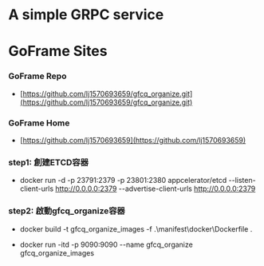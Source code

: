 # A simple GRPC service

# GoFrame Sites

### GoFrame Repo

* [https://github.com/lj1570693659/gfcq_organize.git](https://github.com/lj1570693659/gfcq_organize.git)

### GoFrame Home

* [https://github.com/lj1570693659](https://github.com/lj1570693659) 


### step1: 創建ETCD容器
* docker run -d -p 23791:2379 -p 23801:2380 appcelerator/etcd --listen-client-urls http://0.0.0.0:2379 --advertise-client-urls http://0.0.0.0:2379 

### step2: 啟動gfcq_organize容器
* docker build -t gfcq_organize_images -f .\manifest\docker\Dockerfile .

[//]: # (* docker run -itd -p 9090:9090  --name gfcq_organize  --net host  gfcq_organize_images)
* docker run -itd -p 9090:9090  --name gfcq_organize  gfcq_organize_images



[//]: # (docker run -d -p 2379:2379 -p 2381:2381 --name etcd_local quay.io/coreos/etcd:v3.5.7 .\manifest\docker\etcd --data-dir=/etcd-data --name node1 --listen-client-urls http://10.24.12.84:2379 --advertise-client-urls http://10.24.12.84:2379 --listen-peer-urls http://10.24.12.84:2381 --initial-advertise-peer-urls http://10.24.12.84:2381 --initial-cluster node1=http://10.24.12.84:2381 --log-level info --logger zap --log-outputs stderr)
